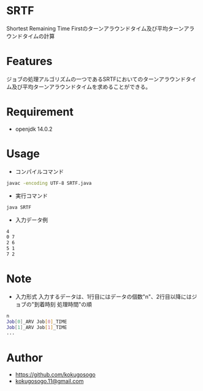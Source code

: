 # SRTF
Shortest Remaining Time Firstのターンアラウンドタイム及び平均ターンアラウンドタイムの計算

# Features

ジョブの処理アルゴリズムの一つであるSRTFにおいてのターンアラウンドタイム及び平均ターンアラウンドタイムを求めることができる。

# Requirement

* openjdk 14.0.2

# Usage

* コンパイルコマンド
```bash
javac -encoding UTF-8 SRTF.java
```

* 実行コマンド
```bash
java SRTF
```

* 入力データ例
```bash
4
0 7
2 6
5 1
7 2
```

# Note

* 入力形式
入力するデータは、1行目にはデータの個数"n"、2行目以降にはジョブの"到着時刻 処理時間"の順
```bash
n
Job[0]_ARV Job[0]_TIME
Job[1]_ARV Job[1]_TIME
...
```

# Author

* https://github.com/kokugosogo
* kokugosogo.11@gmail.com
